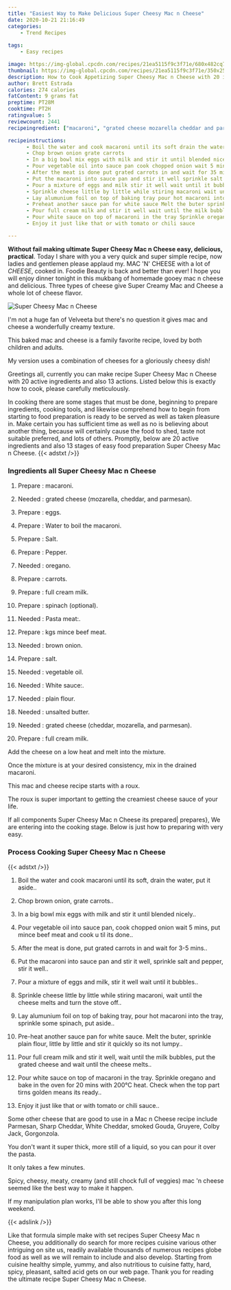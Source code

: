 ```yaml
---
title: "Easiest Way to Make Delicious Super Cheesy Mac n Cheese"
date: 2020-10-21 21:16:49
categories:
    - Trend Recipes
    
tags:
    - Easy recipes

image: https://img-global.cpcdn.com/recipes/21ea5115f9c3f71e/680x482cq70/super-cheesy-mac-n-cheese-recipe-main-photo.jpg
thumbnail: https://img-global.cpcdn.com/recipes/21ea5115f9c3f71e/350x250cq70/super-cheesy-mac-n-cheese-recipe-main-photo.jpg
description: How to Cook Appetizing Super Cheesy Mac n Cheese with 20 ingredients and 13 stages of easy cooking.
author: Brett Estrada
calories: 274 calories
fatContent: 9 grams fat
preptime: PT28M
cooktime: PT2H
ratingvalue: 5
reviewcount: 2441
recipeingredient: ["macaroni", "grated cheese mozarella cheddar and parmesan", "eggs", "Water to boil the macaroni", "Salt", "Pepper", "oregano", "carrots", "full cream milk", "spinach optional", "Pasta meat", "kgs mince beef meat", "brown onion", "salt", "vegetable oil", "White sauce", "plain flour", "unsalted butter", "grated cheese cheddar mozarella and parmesan", "full cream milk"]

recipeinstructions: 
      - Boil the water and cook macaroni until its soft drain the water put it aside 
      - Chop brown onion grate carrots 
      - In a big bowl mix eggs with milk and stir it until blended nicely 
      - Pour vegetable oil into sauce pan cook chopped onion wait 5 mins put mince beef meat and cook u til its done 
      - After the meat is done put grated carrots in and wait for 35 mins 
      - Put the macaroni into sauce pan and stir it well sprinkle salt and pepper stir it well 
      - Pour a mixture of eggs and milk stir it well wait until it bubbles 
      - Sprinkle cheese little by little while stiring macaroni wait until the cheese melts and turn the stove off 
      - Lay alumunium foil on top of baking tray pour hot macaroni into the tray sprinkle some spinach put aside 
      - Preheat another sauce pan for white sauce Melt the buter sprinkle plain flour little by little and stir it quickly so its not lumpy 
      - Pour full cream milk and stir it well wait until the milk bubbles put the grated cheese and wait until the cheese melts 
      - Pour white sauce on top of macaroni in the tray Sprinkle oregano and bake in the oven for 20 mins with 200C heat Check when the top part tirns golden means its ready 
      - Enjoy it just like that or with tomato or chili sauce

---
```




**Without fail making ultimate Super Cheesy Mac n Cheese easy, delicious, practical**. Today I share with you a very quick and super simple recipe, now ladies and gentlemen please applaud my. MAC &#39;N&#39; CHEESE with a lot of *CHEESE*, cooked in. Foodie Beauty is back and better than ever! I hope you will enjoy dinner tonight in this mukbang of homemade gooey mac n cheese and delicious. Three types of cheese give Super Creamy Mac and Cheese a whole lot of cheese flavor.


![Super Cheesy Mac n Cheese](https://img-global.cpcdn.com/recipes/21ea5115f9c3f71e/680x482cq70/super-cheesy-mac-n-cheese-recipe-main-photo.jpg "Super Cheesy Mac n Cheese")



I&#39;m not a huge fan of Velveeta but there&#39;s no question it gives mac and cheese a wonderfully creamy texture.

This baked mac and cheese is a family favorite recipe, loved by both children and adults.

My version uses a combination of cheeses for a gloriously cheesy dish!


Greetings all, currently you can make recipe Super Cheesy Mac n Cheese with 20 active ingredients and also 13 actions. Listed below this is exactly how to cook, please carefully meticulously.

In cooking there are some stages that must be done, beginning to prepare ingredients, cooking tools, and likewise comprehend how to begin from starting to food preparation is ready to be served as well as taken pleasure in. Make certain you has sufficient time as well as no is believing about another thing, because will certainly cause the food to shed, taste not suitable preferred, and lots of others. Promptly, below are 20 active ingredients and also 13 stages of easy food preparation Super Cheesy Mac n Cheese.
{{< adstxt />}}

### Ingredients all Super Cheesy Mac n Cheese


1. Prepare  : macaroni.

1. Needed  : grated cheese (mozarella, cheddar, and parmesan).

1. Prepare  : eggs.

1. Prepare  : Water to boil the macaroni.

1. Prepare  : Salt.

1. Prepare  : Pepper.

1. Needed  : oregano.

1. Prepare  : carrots.

1. Prepare  : full cream milk.

1. Prepare  : spinach (optional).

1. Needed  : Pasta meat:.

1. Prepare  : kgs mince beef meat.

1. Needed  : brown onion.

1. Prepare  : salt.

1. Needed  : vegetable oil.

1. Needed  : White sauce:.

1. Needed  : plain flour.

1. Needed  : unsalted butter.

1. Needed  : grated cheese (cheddar, mozarella, and parmesan).

1. Prepare  : full cream milk.


Add the cheese on a low heat and melt into the mixture.

Once the mixture is at your desired consistency, mix in the drained macaroni.

This mac and cheese recipe starts with a roux.

The roux is super important to getting the creamiest cheese sauce of your life.


If all components Super Cheesy Mac n Cheese its prepared| prepares}, We are entering into the cooking stage. Below is just how to preparing with very easy.

### Process Cooking Super Cheesy Mac n Cheese

{{< adstxt />}}


1. Boil the water and cook macaroni until its soft, drain the water, put it aside..



1. Chop brown onion, grate carrots..



1. In a big bowl mix eggs with milk and stir it until blended nicely..



1. Pour vegetable oil into sauce pan, cook chopped onion wait 5 mins, put mince beef meat and cook u til its done..



1. After the meat is done, put grated carrots in and wait for 3-5 mins..



1. Put the macaroni into sauce pan and stir it well, sprinkle salt and pepper, stir it well..



1. Pour a mixture of eggs and milk, stir it well wait until it bubbles..



1. Sprinkle cheese little by little while stiring macaroni, wait until the cheese melts and turn the stove off..



1. Lay alumunium foil on top of baking tray, pour hot macaroni into the tray, sprinkle some spinach, put aside..



1. Pre-heat another sauce pan for white sauce. Melt the buter, sprinkle plain flour, little by little and stir it quickly so its not lumpy..



1. Pour full cream milk and stir it well, wait until the milk bubbles, put the grated cheese and wait until the cheese melts..



1. Pour white sauce on top of macaroni in the tray. Sprinkle oregano and bake in the oven for 20 mins with 200°C heat. Check when the top part tirns golden means its ready..



1. Enjoy it just like that or with tomato or chili sauce..




Some other cheese that are good to use in a Mac n Cheese recipe include Parmesan, Sharp Cheddar, White Cheddar, smoked Gouda, Gruyere, Colby Jack, Gorgonzola.

You don&#39;t want it super thick, more still of a liquid, so you can pour it over the pasta.

It only takes a few minutes.

Spicy, cheesy, meaty, creamy (and still chock full of veggies) mac &#39;n cheese seemed like the best way to make it happen.

If my manipulation plan works, I&#39;ll be able to show you after this long weekend.


{{< adslink />}}

Like that formula simple make with set recipes Super Cheesy Mac n Cheese, you additionally do search for more recipes cuisine various other intriguing on site us, readily available thousands of numerous recipes globe food as well as we will remain to include and also develop. Starting from cuisine healthy simple, yummy, and also nutritious to cuisine fatty, hard, spicy, pleasant, salted acid gets on our web page. Thank you for reading the ultimate recipe Super Cheesy Mac n Cheese.
